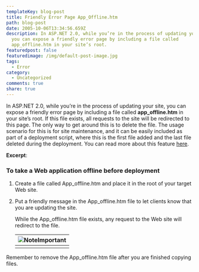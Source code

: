 ```yaml
---
templateKey: blog-post
title: Friendly Error Page App_Offline.htm
path: blog-post
date: 2005-10-06T13:34:56.659Z
description: In ASP.NET 2.0, while you’re in the process of updating your site,
  you can expose a friendly error page by including a file called
  app_offline.htm in your site’s root.
featuredpost: false
featuredimage: /img/default-post-image.jpg
tags:
  - Error
category:
  - Uncategorized
comments: true
share: true
---
```

In ASP.NET 2.0, while you’re in the process of updating your site, you can expose a friendly error page by including a file called **app_offline.htm** in your site’s root. If this file exists, all requests to the site will be redirected to this page. The only way to get around this is to delete the file. The usage scenario for this is for site maintenance, and it can be easily included as part of a deployment script, where this is the first file added and the last file deleted during the deployment. You can read more about this feature [here](http://msdn2.microsoft.com/en-us/library/f735abw9).

**Excerpt**:

### To take a Web application offline before deployment

1. Create a file called App_offline.htm and place it in the root of your target Web site.
2. Put a friendly message in the App_offline.htm file to let clients know that you are updating the site.

   While the App_offline.htm file exists, any request to the Web site will redirect to the file.

   | ![Note](<>)Important |
   | -------------------- |
   |                      |

Remember to remove the App_offline.htm file after you are finished copying files.
